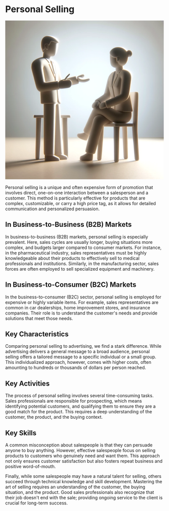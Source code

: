 # Personal Selling

![personal selling](image-5.png)

Personal selling is a unique and often expensive form of promotion that involves direct, one-on-one interaction between a salesperson and a customer. This method is particularly effective for products that are complex, customizable, or carry a high price tag, as it allows for detailed communication and personalized persuasion.

## In Business-to-Business (B2B) Markets
In business-to-business (B2B) markets, personal selling is especially prevalent. Here, sales cycles are usually longer, buying situations more complex, and budgets larger compared to consumer markets. For instance, in the pharmaceutical industry, sales representatives must be highly knowledgeable about their products to effectively sell to medical professionals and institutions. Similarly, in the manufacturing sector, sales forces are often employed to sell specialized equipment and machinery.

## In Business-to-Consumer (B2C) Markets
In the business-to-consumer (B2C) sector, personal selling is employed for expensive or highly variable items. For example, sales representatives are common in car dealerships, home improvement stores, and insurance companies. Their role is to understand the customer's needs and provide solutions that meet those needs.

## Key Characteristics
Comparing personal selling to advertising, we find a stark difference. While advertising delivers a general message to a broad audience, personal selling offers a tailored message to a specific individual or a small group. This individualized approach, however, comes with higher costs, often amounting to hundreds or thousands of dollars per person reached.

## Key Activities
The process of personal selling involves several time-consuming tasks. Sales professionals are responsible for prospecting, which means identifying potential customers, and qualifying them to ensure they are a good match for the product. This requires a deep understanding of the customer, the product, and the buying context.

## Key Skills
A common misconception about salespeople is that they can persuade anyone to buy anything. However, effective salespeople focus on selling products to customers who genuinely need and want them. This approach not only ensures customer satisfaction but also fosters repeat business and positive word-of-mouth.

Finally, while some salespeople may have a natural talent for selling, others succeed through technical knowledge and skill development. Mastering the art of selling requires an understanding of the customer, the buying situation, and the product. Good sales professionals also recognize that their job doesn't end with the sale; providing ongoing service to the client is crucial for long-term success.